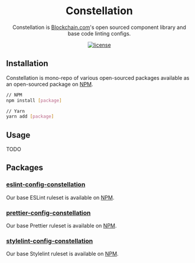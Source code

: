 <h1 align="center">Constellation</h1>
<div align="center">

Constellation is [Blockchain.com](https://blockchain.com)'s open sourced component library and base code linting configs.

[![license](https://img.shields.io/badge/license-MIT-blue.svg)](https://https://github.com/blockchain/constellation/blob/master/LICENSE)
<!--[![npm latest package](https://img.shields.io/npm/v/@material-ui/core/latest.svg)](https://www.npmjs.com/package/@material-ui/core)
[![npm downloads](https://img.shields.io/npm/dm/@material-ui/core.svg)](https://www.npmjs.com/package/@material-ui/core)
-->
</div>

## Installation

Constellation is mono-repo of various open-sourced packages available as an open-sourced package on [NPM](https://www.npmjs.com/~blockchain-official/constellation).

```sh
// NPM
npm install [package]

// Yarn
yarn add [package]
```

## Usage
TODO

## Packages

### [eslint-config-constellation](./packages/eslint-config-constellation)
Our base ESLint ruleset is available on [NPM](https://www.npmjs.com/package/eslint-config-constellation).

### [prettier-config-constellation](./packages/prettier-config-constellation)
Our base Prettier ruleset is available on [NPM](https://www.npmjs.com/package/prettier-config-constellation).

### [stylelint-config-constellation](./packages/stylelint-config-constellation)
Our base Stylelint ruleset is available on [NPM](https://www.npmjs.com/package/stylelint-config-constellation).